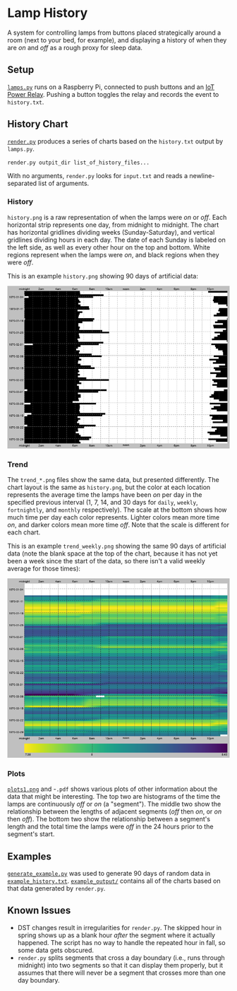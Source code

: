 # Lamp History

A system for controlling lamps from buttons placed strategically around a room
(next to your bed, for example), and displaying a history of when they are *on*
and *off* as a rough proxy for sleep data.


## Setup

[`lamps.py`](lamps.py) runs on a Raspberry Pi, connected to push buttons and an
[IoT Power Relay](https://dlidirect.com/products/iot-power-relay). Pushing a
button toggles the relay and records the event to `history.txt`.


## History Chart

[`render.py`](render.py) produces a series of charts based on the `history.txt`
output by `lamps.py`.

```sh
render.py outpit_dir list_of_history_files...
```

With no arguments, `render.py` looks for `input.txt` and reads a
newline-separated list of arguments.

### History

`history.png` is a raw representation of when the lamps were *on* or *off*. Each
horizontal strip represents one day, from midnight to midnight. The chart has
horizontal gridlines dividing weeks (Sunday-Saturday), and vertical gridlines
dividing hours in each day. The date of each Sunday is labeled on the left side,
as well as every other hour on the top and bottom. White regions represent when
the lamps were *on*, and black regions when they were *off*.

This is an example `history.png` showing 90 days of artificial data:

![history](example_output/history.png)

### Trend

The `trend_*.png` files show the same data, but presented differently. The chart
layout is the same as `history.png`, but the color at each location represents
the average time the lamps have been *on* per day in the specified previous
interval (1, 7, 14, and 30 days for `daily`, `weekly`, `fortnightly`, and
`monthly` respectively). The scale at the bottom shows how much time per day
each color represents. Lighter colors mean more time *on*, and darker colors
mean more time *off*. Note that the scale is different for each chart.

This is an example `trend_weekly.png` showing the same 90 days of artificial
data (note the blank space at the top of the chart, because it has not yet been
a week since the start of the data, so there isn't a valid weekly average for
those times):

![weekly trend](example_output/trend_weekly.png)

### Plots

[`plots1.png`](example_output/plots1.png) and -`.pdf` shows various plots of other
information about the data that might be interesting. The top two are histograms
of the time the lamps are continuously *off* or *on* (a "segment"). The middle
two show the relationship between the lengths of adjacent segments (*off* then
*on*, or *on* then *off*). The bottom two show the relationship between a
segment's length and the total time the lamps were *off* in the 24 hours prior
to the segment's start.


## Examples

[`generate_example.py`](generate_example.py) was used to generate 90 days of
random data in [`example_history.txt`](example_history.txt).
[`example_output/`](example_output) contains all of the charts based on that
data generated by `render.py`.


## Known Issues

* DST changes result in irregularities for `render.py`. The skipped hour in
spring shows up as a blank hour *after* the segment where it actually happened.
The script has no way to handle the repeated hour in fall, so some data gets
obscured.
* `render.py` splits segments that cross a day boundary (i.e., runs through
midnight) into two segments so that it can display them properly, but it assumes
that there will never be a segment that crosses more than one day boundary.
